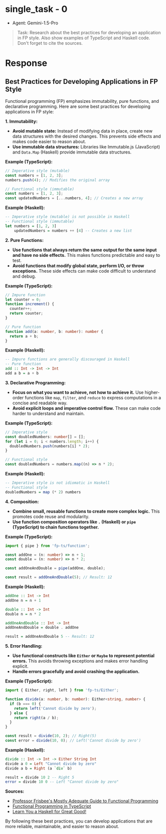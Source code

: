 
# single_task - 0

- Agent: Gemini-1.5-Pro

> Task: Research about the best practices for developing an application in FP style. Also show examples of TypeScript and Haskell code. Don't forget to cite the sources.

# Response

## Best Practices for Developing Applications in FP Style

Functional programming (FP) emphasizes immutability, pure functions, and declarative programming. Here are some best practices for developing applications in FP style:

**1. Immutability:**

* **Avoid mutable state:** Instead of modifying data in place, create new data structures with the desired changes. This prevents side effects and makes code easier to reason about.
* **Use immutable data structures:** Libraries like Immutable.js (JavaScript) and `Data.Map` (Haskell) provide immutable data structures.

**Example (TypeScript):**

```typescript
// Imperative style (mutable)
const numbers = [1, 2, 3];
numbers.push(4); // Modifies the original array

// Functional style (immutable)
const numbers = [1, 2, 3];
const updatedNumbers = [...numbers, 4]; // Creates a new array
```

**Example (Haskell):**

```haskell
-- Imperative style (mutable) is not possible in Haskell
-- Functional style (immutable)
let numbers = [1, 2, 3]
    updatedNumbers = numbers ++ [4] -- Creates a new list
```

**2. Pure Functions:**

* **Use functions that always return the same output for the same input and have no side effects.** This makes functions predictable and easy to test.
* **Avoid functions that modify global state, perform I/O, or throw exceptions.** These side effects can make code difficult to understand and debug.

**Example (TypeScript):**

```typescript
// Impure function
let counter = 0;
function increment() {
  counter++;
  return counter;
}

// Pure function
function add(a: number, b: number): number {
  return a + b;
}
```

**Example (Haskell):**

```haskell
-- Impure functions are generally discouraged in Haskell
-- Pure function
add :: Int -> Int -> Int
add a b = a + b
```

**3. Declarative Programming:**

* **Focus on what you want to achieve, not how to achieve it.** Use higher-order functions like `map`, `filter`, and `reduce` to express computations in a concise and readable way.
* **Avoid explicit loops and imperative control flow.** These can make code harder to understand and maintain.

**Example (TypeScript):**

```typescript
// Imperative style
const doubledNumbers: number[] = [];
for (let i = 0; i < numbers.length; i++) {
  doubledNumbers.push(numbers[i] * 2);
}

// Functional style
const doubledNumbers = numbers.map((n) => n * 2);
```

**Example (Haskell):**

```haskell
-- Imperative style is not idiomatic in Haskell
-- Functional style
doubledNumbers = map (* 2) numbers
```

**4. Composition:**

* **Combine small, reusable functions to create more complex logic.** This promotes code reuse and modularity.
* **Use function composition operators like `.` (Haskell) or `pipe` (TypeScript) to chain functions together.**

**Example (TypeScript):**

```typescript
import { pipe } from 'fp-ts/function';

const addOne = (n: number) => n + 1;
const double = (n: number) => n * 2;

const addOneAndDouble = pipe(addOne, double);

const result = addOneAndDouble(5); // Result: 12
```

**Example (Haskell):**

```haskell
addOne :: Int -> Int
addOne n = n + 1

double :: Int -> Int
double n = n * 2

addOneAndDouble :: Int -> Int
addOneAndDouble = double . addOne

result = addOneAndDouble 5 -- Result: 12
```

**5. Error Handling:**

* **Use functional constructs like `Either` or `Maybe` to represent potential errors.** This avoids throwing exceptions and makes error handling explicit.
* **Handle errors gracefully and avoid crashing the application.**

**Example (TypeScript):**

```typescript
import { Either, right, left } from 'fp-ts/Either';

function divide(a: number, b: number): Either<string, number> {
  if (b === 0) {
    return left('Cannot divide by zero');
  } else {
    return right(a / b);
  }
}

const result = divide(10, 2); // Right(5)
const error = divide(10, 0); // Left('Cannot divide by zero')
```

**Example (Haskell):**

```haskell
divide :: Int -> Int -> Either String Int
divide a 0 = Left "Cannot divide by zero"
divide a b = Right (a `div` b)

result = divide 10 2 -- Right 5
error = divide 10 0 -- Left "Cannot divide by zero"
```

**Sources:**

* [Professor Frisbee's Mostly Adequate Guide to Functional Programming](https://mostly-adequate.gitbook.io/mostly-adequate-guide/)
* [Functional Programming in TypeScript](https://www.toptal.com/javascript/functional-programming-typescript)
* [Learn You a Haskell for Great Good!](http://learnyouahaskell.com/)

By following these best practices, you can develop applications that are more reliable, maintainable, and easier to reason about. 

